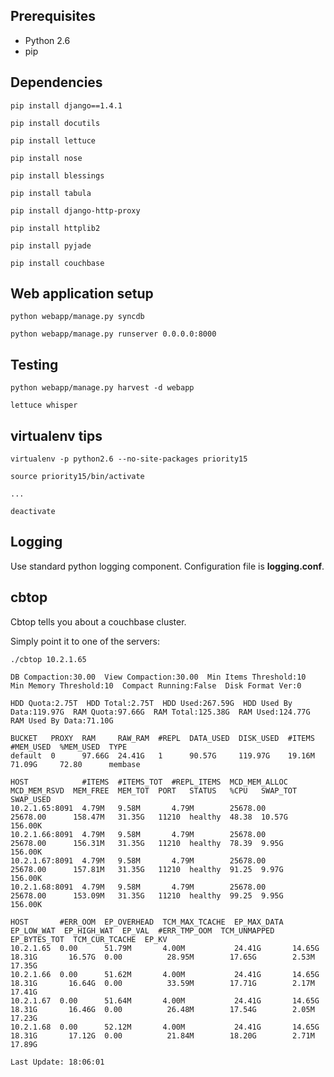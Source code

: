 Prerequisites
-------------

* Python 2.6
* pip

Dependencies
------------

    pip install django==1.4.1

    pip install docutils

    pip install lettuce

    pip install nose

    pip install blessings

    pip install tabula

    pip install django-http-proxy

    pip install httplib2

    pip install pyjade

    pip install couchbase

Web application setup
---------------------

    python webapp/manage.py syncdb

    python webapp/manage.py runserver 0.0.0.0:8000

Testing
-------

    python webapp/manage.py harvest -d webapp

    lettuce whisper

virtualenv tips
---------------

    virtualenv -p python2.6 --no-site-packages priority15

    source priority15/bin/activate

    ...

    deactivate

Logging
-------

Use standard python logging component. Configuration file is **logging.conf**.

cbtop
-------

Cbtop tells you about a couchbase cluster.

Simply point it to one of the servers:

    ./cbtop 10.2.1.65

    DB Compaction:30.00  View Compaction:30.00  Min Items Threshold:10  Min Memory Threshold:10  Compact Running:False  Disk Format Ver:0

    HDD Quota:2.75T  HDD Total:2.75T  HDD Used:267.59G  HDD Used By Data:119.97G  RAM Quota:97.66G  RAM Total:125.38G  RAM Used:124.77G  RAM Used By Data:71.10G

    BUCKET   PROXY  RAM     RAW_RAM  #REPL  DATA_USED  DISK_USED  #ITEMS  #MEM_USED  %MEM_USED  TYPE
    default  0      97.66G  24.41G   1      90.57G     119.97G    19.16M  71.09G     72.80      membase

    HOST            #ITEMS  #ITEMS_TOT  #REPL_ITEMS  MCD_MEM_ALLOC  MCD_MEM_RSVD  MEM_FREE  MEM_TOT  PORT   STATUS   %CPU   SWAP_TOT  SWAP_USED
    10.2.1.65:8091  4.79M   9.58M       4.79M        25678.00       25678.00      158.47M   31.35G   11210  healthy  48.38  10.57G    156.00K
    10.2.1.66:8091  4.79M   9.58M       4.79M        25678.00       25678.00      156.31M   31.35G   11210  healthy  78.39  9.95G     156.00K
    10.2.1.67:8091  4.79M   9.58M       4.79M        25678.00       25678.00      157.81M   31.35G   11210  healthy  91.25  9.97G     156.00K
    10.2.1.68:8091  4.79M   9.58M       4.79M        25678.00       25678.00      153.09M   31.35G   11210  healthy  99.25  9.95G     156.00K

    HOST       #ERR_OOM  EP_OVERHEAD  TCM_MAX_TCACHE  EP_MAX_DATA  EP_LOW_WAT  EP_HIGH_WAT  EP_VAL  #ERR_TMP_OOM  TCM_UNMAPPED  EP_BYTES_TOT  TCM_CUR_TCACHE  EP_KV
    10.2.1.65  0.00      51.79M       4.00M           24.41G       14.65G      18.31G       16.57G  0.00          28.95M        17.65G        2.53M           17.35G
    10.2.1.66  0.00      51.62M       4.00M           24.41G       14.65G      18.31G       16.64G  0.00          33.59M        17.71G        2.17M           17.41G
    10.2.1.67  0.00      51.64M       4.00M           24.41G       14.65G      18.31G       16.46G  0.00          26.48M        17.54G        2.05M           17.23G
    10.2.1.68  0.00      52.12M       4.00M           24.41G       14.65G      18.31G       17.12G  0.00          21.84M        18.20G        2.71M           17.89G

    Last Update: 18:06:01
